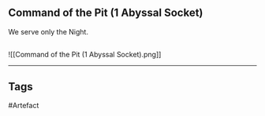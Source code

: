 ## Command of the Pit (1 Abyssal Socket)
We serve only the Night.
## 
![[Command of the Pit (1 Abyssal Socket).png]]

---
## Tags
#Artefact